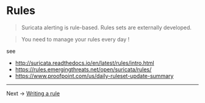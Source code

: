 # Rules

> Suricata alerting is rule-based. Rules sets are externally developed.

> You need to manage your rules every day !

see

* http://suricata.readthedocs.io/en/latest/rules/intro.html
* https://rules.emergingthreats.net/open/suricata/rules/
* https://www.proofpoint.com/us/daily-ruleset-update-summary

----
Next -> [Writing a rule](/Suricata/suricata/writing.first.rule.md)
